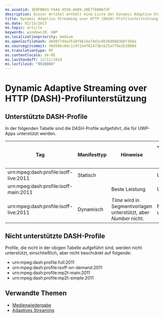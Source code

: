 ```yaml
---
ms.assetid: 3E0FBB43-F6A4-4558-AA89-20E7760BA73F
description: Dieser Artikel enthält eine Liste der Dynamic Adaptive Streaming over HTTP (DASH)-Profile, die für UWP-Apps unterstützt werden.
title: Dynamic Adaptive Streaming over HTTP (DASH)-Profilunterstützung
ms.date: 02/15/2017
ms.topic: article
keywords: windows10, UWP
ms.localizationpriority: medium
ms.openlocfilehash: d680f7d4a3510f66cba74d1c8b30d8883b07369a
ms.sourcegitcommit: 49d58bc66c1c9f2a4f81473bcb25af79e2b1088d
ms.translationtype: MT
ms.contentlocale: de-DE
ms.lasthandoff: 12/11/2018
ms.locfileid: "8926060"
---
```

# <a name="dynamic-adaptive-streaming-over-http-dash-profile-support"></a>Dynamic Adaptive Streaming over HTTP (DASH)-Profilunterstützung


## <a name="supported-dash-profiles"></a>Unterstützte DASH-Profile
In der folgenden Tabelle sind die DASH-Profile aufgeführt, die für UWP-Apps unterstützt werden.

|Tag | Manifesttyp | Hinweise|Juliversion von Windows 10|Windows 10, Version 1511|Windows 10, Version 1607 |Windows 10, Version 1607 |Windows 10, Version 1703|
|----------------|------|-------|-----------|--------------|---------|-------|--------|
|urn:mpeg&#58;dash:profile:isoff-live:2011 | Statisch |     |Unterstützt            |  Unterstützt              | Unterstützt        |Unterstützt| Unterstützt|
|urn:mpeg&#58;dash:profile:isoff-main:2011 |        | Beste Leistung | Unterstützt            |  Unterstützt              | Unterstützt        |Unterstützt| Unterstützt|
|urn:mpeg&#58;dash:profile:isoff-live:2011 | Dynamisch | $Time$ wird in Segmentvorlagen unterstützt, aber $Number$ nicht. | Nicht unterstützt            | Nicht unterstützt              | Nicht unterstützt        |Nicht unterstützt| Unterstützt|


## <a name="unsupported-dash-profiles"></a>Nicht unterstützte DASH-Profile
Profile, die nicht in der obigen Tabelle aufgeführt sind, werden nicht unterstützt, einschließlich, aber nicht beschränkt auf folgende:

* urn:mpeg&#58;dash:profile:full:2011
* urn:mpeg&#58;dash:profile:isoff-on-demand:2011
* urn:mpeg&#58;dash:profile:mp2t-main:2011
* urn:mpeg&#58;dash:profile:mp2t-simple:2011


## <a name="related-topics"></a>Verwandte Themen

* [Medienwiedergabe](media-playback.md)
* [Adaptives Streaming](adaptive-streaming.md)
 

 




